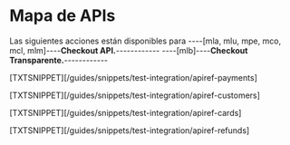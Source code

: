# Mapa de APIs

Las siguientes acciones están disponibles para ----[mla, mlu, mpe, mco, mcl, mlm]----**Checkout API.**------------ ----[mlb]----**Checkout Transparente.**------------

[TXTSNIPPET][/guides/snippets/test-integration/apiref-payments]

[TXTSNIPPET][/guides/snippets/test-integration/apiref-customers]

[TXTSNIPPET][/guides/snippets/test-integration/apiref-cards]

[TXTSNIPPET][/guides/snippets/test-integration/apiref-refunds]